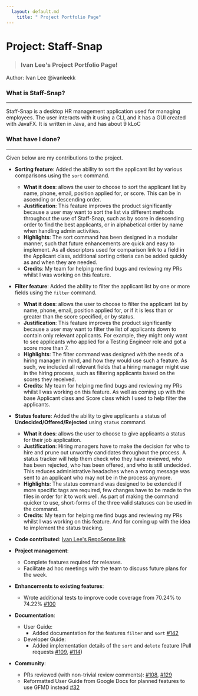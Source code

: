 ```yaml
---
  layout: default.md
    title: " Project Portfolio Page"
---
```


# Project: Staff-Snap

> ### Ivan Lee's Project Portfolio Page!
Author: Ivan Lee @ivanleekk

### What is Staff-Snap?

---

Staff-Snap is a desktop HR management application used for managing employees. The user interacts with it using a CLI,
and it has a GUI created with JavaFX. It is written in Java, and has about 9 kLoC

### What have I done?

___

Given below are my contributions to the project.

* **Sorting feature**: Added the ability to sort the applicant list by various comparisons using the `sort` command.
    * **What it does**: allows the user to choose to sort the applicant list by name, phone, email, position applied
      for, or score. This can be in ascending or descending order.
    * **Justification**: This feature improves the product significantly because a user may want to sort the list via
      different methods throughout the use of Staff-Snap, such as by score in descending order to find the best
      applicants, or in alphabetical order by name when handling admin activities.
    * **Highlights**: The sort command has been designed in a modular manner, such that future enhancements are quick
      and easy to implement. As all descriptors used for comparison link to a field in the Applicant class, additional
      sorting criteria can be added quickly as and when they are needed.
    * **Credits**: My team for helping me find bugs and reviewing my PRs whilst I was working on this feature.


* **Filter feature**: Added the ability to filter the applicant list by one or more fields using the `filter` command.
    * **What it does**: allows the user to choose to filter the applicant list by name, phone, email, position applied
      for, or if it is less than or greater than the score specified, or by status.
    * **Justification**: This feature improves the product significantly because a user may want to filter the list of
      applicants down to contain only relevant applicants. For example, they might only want to see applicants who
      applied for a Testing Engineer role and got a score more than 7.
    * **Highlights**: The filter command was designed with the needs of a hiring manager in mind, and how they would use
      such a feature. As such, we included all relevant fields that a hiring manager might use in the hiring process,
      such as filtering applicants based on the scores they received.
    * **Credits**: My team for helping me find bugs and reviewing my PRs whilst I was working on this feature. As well
      as coming up with the base Applicant class and Score class which I used to help filter the applicants.


* **Status feature**: Added the ability to give applicants a status of __Undecided/Offered/Rejected__ using `status`
  command.
    * **What it does**: allows the user to choose to give applicants a status for their job application.
    * **Justification**: Hiring managers have to make the decision for who to hire and prune out unworthy candidates
      throughout the process. A status tracker will help them check who they have reviewed, who has been rejected, who
      has been offered, and who is still undecided. This reduces administrative headaches when a wrong message was sent
      to an applicant who may not be in the process anymore.
    * **Highlights**: The status command was designed to be extended if more specific tags are required, few changes
      have to be made to the files in order for it to work well. As part of making the command quicker to use,
      short-forms of the three valid statuses can be used in the command.
    * **Credits**: My team for helping me find bugs and reviewing my PRs whilst I was working on this feature. And for
      coming up with the idea to implement the status tracking.


* **Code contributed**: [Ivan Lee's RepoSense link](https://nus-cs2103-ay2324s1.github.io/tp-dashboard/?search=ivanleekk&sort=groupTitle&sortWithin=title&timeframe=commit&mergegroup=&groupSelect=groupByRepos&breakdown=true&checkedFileTypes=docs~functional-code~test-code&since=2023-09-22&tabOpen=true&tabType=authorship&tabAuthor=ivanleekk&tabRepo=AY2324S1-CS2103T-W08-1%2Ftp%5Bmaster%5D&authorshipIsMergeGroup=false&authorshipFileTypes=docs~functional-code~test-code&authorshipIsBinaryFileTypeChecked=false&authorshipIsIgnoredFilesChecked=false)

* **Project management**:
    * Complete features required for releases.
    * Facilitate ad hoc meetings with the team to discuss future plans for the week.

* **Enhancements to existing features**:
    * Wrote additional tests to improve code coverage from 70.24% to 74.22% [#100](https://github.com/AY2324S1-CS2103T-W08-1/tp/pull/100)

* **Documentation**:
    * User Guide:
        * Added documentation for the features `filter`
          and `sort` [#142](https://github.com/AY2324S1-CS2103T-W08-1/tp/pull/142)
    * Developer Guide:
        * Added implementation details of the `sort` and `delete` feature (Pull
          requests [#109](https://github.com/AY2324S1-CS2103T-W08-1/tp/pull/109), [#114](https://github.com/AY2324S1-CS2103T-W08-1/tp/pull/114))

* **Community**:
    * PRs reviewed (with non-trivial review
      comments): [\#108](https://github.com/AY2324S1-CS2103T-W08-1/tp/pull/108), [\#129](https://github.com/AY2324S1-CS2103T-W08-1/tp/pull/129)
    * Reformatted User Guide from Google Docs for planned features to use
      GFMD instead [#32](https://github.com/AY2324S1-CS2103T-W08-1/tp/pull/32)
